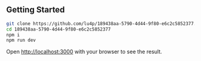 ## Getting Started

```bash
git clone https://github.com/lu4p/189438aa-5790-4d44-9f80-e6c2c5852377.git
cd 189438aa-5790-4d44-9f80-e6c2c5852377
npm i
npm run dev
```

Open [http://localhost:3000](http://localhost:3000) with your browser to see the result.
